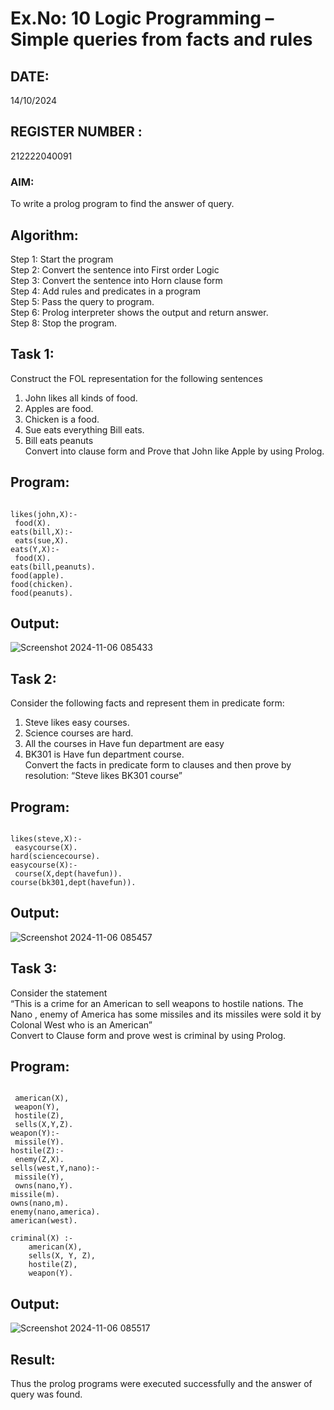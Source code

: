 # Ex.No: 10  Logic Programming –  Simple queries from facts and rules
## DATE:  
14/10/2024
## REGISTER NUMBER : 
212222040091
### AIM: 
To write a prolog program to find the answer of query. 
##  Algorithm:
 Step 1: Start the program <br> 
 Step 2: Convert the sentence into First order Logic  <br> 
 Step 3:  Convert the sentence into Horn clause form  <br> 
 Step 4: Add rules and predicates in a program   <br> 
 Step 5:  Pass the query to program. <br> 
 Step 6: Prolog interpreter shows the output and return answer. <br> 
 Step 8:  Stop the program.
## Task 1:
Construct the FOL representation for the following sentences <br> 
1.	John likes all kinds of food.  <br> 
2.	Apples are food.  <br> 
3.	Chicken is a food.  <br> 
4.	Sue eats everything Bill eats. <br> 
5.	 Bill eats peanuts  <br> 
   Convert into clause form and Prove that John like Apple by using Prolog. <br> 
## Program:
```

likes(john,X):-
 food(X).
eats(bill,X):-
 eats(sue,X).
eats(Y,X):-
 food(X).
eats(bill,peanuts).
food(apple).
food(chicken).
food(peanuts).

```
## Output:

![Screenshot 2024-11-06 085433](https://github.com/user-attachments/assets/775df27c-1e3e-45e3-8f9a-cce318d7b2c5)


## Task 2:
Consider the following facts and represent them in predicate form: <br>              
1.	Steve likes easy courses. <br> 
2.	Science courses are hard. <br> 
3. All the courses in Have fun department are easy <br> 
4. BK301 is Have fun department course.<br> 
Convert the facts in predicate form to clauses and then prove by resolution: “Steve likes BK301 course”<br> 

## Program:
```

likes(steve,X):-
 easycourse(X).
hard(sciencecourse).
easycourse(X):-
 course(X,dept(havefun)).
course(bk301,dept(havefun)).

```
## Output:

![Screenshot 2024-11-06 085457](https://github.com/user-attachments/assets/8a5f63a4-9265-43aa-a241-4fe648d55f6c)


## Task 3:
Consider the statement <br> 
“This is a crime for an American to sell weapons to hostile nations. The Nano , enemy of America has some missiles and its missiles were sold it by Colonal West who is an American” <br> 
Convert to Clause form and prove west is criminal by using Prolog.<br> 
## Program:
```

 american(X),
 weapon(Y),
 hostile(Z),
 sells(X,Y,Z).
weapon(Y):-
 missile(Y).
hostile(Z):-
 enemy(Z,X).
sells(west,Y,nano):-
 missile(Y),
 owns(nano,Y).
missile(m).
owns(nano,m).
enemy(nano,america).
american(west).

criminal(X) :- 
    american(X), 
    sells(X, Y, Z), 
    hostile(Z), 
    weapon(Y).

```
## Output:

![Screenshot 2024-11-06 085517](https://github.com/user-attachments/assets/07dd366b-ed09-43cb-82e5-d1ff5942ceea)

## Result:
Thus the prolog programs were executed successfully and the answer of query was found.
